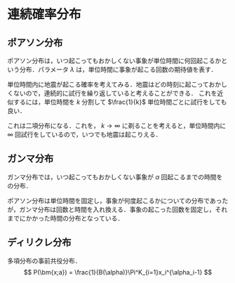 # 連続確率分布
## ポアソン分布
ポアソン分布は，いつ起こってもおかしくない事象が単位時間に何回起こるかという分布．パラメータ $\lambda$ は，単位時間に事象が起こる回数の期待値を表す．

単位時間内に地震が起こる確率を考えてみる．地震はどの時刻に起こっておかしくないので，連続的に試行を繰り返していると考えることができる．
これを近似するには，単位時間を $k$ 分割して $\frac{1}{k}$ 単位時間ごとに試行をしても良い．

これは二項分布になる．これを， $k\to \infty$ に剃ることを考えると，単位時間内に $\infty$ 回試行をしているので，いつでも地震は起こりえる．


## ガンマ分布
ガンマ分布では，いつ起こってもおかしくない事象が $\alpha$ 回起こるまでの時間をの分布．

ポアソン分布は単位時間を固定し，事象が何度起こるかについての分布であったが，ガンマ分布は回数と時間を入れ換える．事象の起こった回数を固定し，それまでにかかった時間の分布となっている．

## ディリクレ分布
多項分布の事前共役分布．
$$
P(\bm{x;a}) = \frac{1}{B(\alpha)}\Pi^K_{i=1}x_i^{\alpha_i-1}
$$